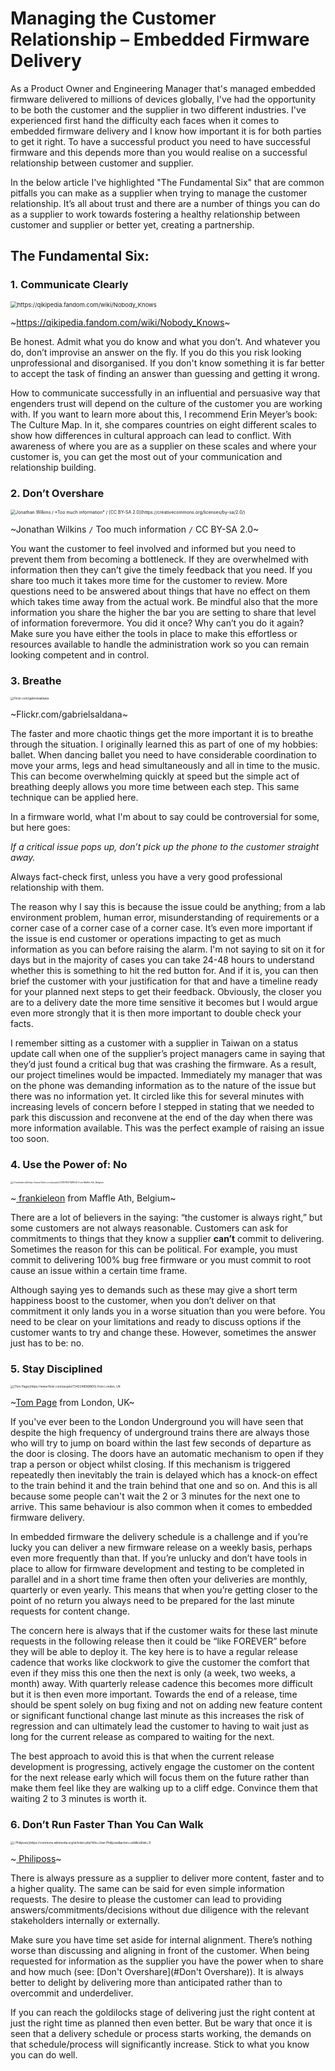# Managing the Customer Relationship – Embedded Firmware Delivery

As a Product Owner and Engineering Manager that's managed embedded firmware delivered to millions of devices globally, I've had the opportunity to be both the customer and the supplier in two different industries. I've experienced first hand the difficulty each faces when it comes to embedded firmware delivery and I know how important it is for both parties to get it right. To have a successful product you need to have successful firmware and this depends more than you would realise on a successful relationship between customer and supplier. 

In the below article I've highlighted "The Fundamental Six" that are common pitfalls you can make as a supplier when trying to manage the customer relationship. It’s all about trust and there are a number of things you can do as a supplier to work towards fostering a healthy relationship between customer and supplier or better yet, creating a partnership.

## The Fundamental Six:

### 1. Communicate Clearly

<img src="C:\Users\Sarah\Documents\Technical Writing\QI_-_Nobody_Knows.jpg" style="zoom: 67%;" alt="https://qikipedia.fandom.com/wiki/Nobody_Knows" />

~https://qikipedia.fandom.com/wiki/Nobody_Knows~

Be honest. Admit what you do know and what you don’t. And whatever you do, don’t improvise an answer on the fly. If you do this you risk looking unprofessional and disorganised. If you don't know something it is far better to accept the task of finding an answer than guessing and getting it wrong. 

How to communicate successfully in an influential and persuasive way that engenders trust will depend on the culture of the customer you are working with. If you want to learn more about this, I recommend Erin Meyer’s book: The Culture Map. In it, she compares countries on eight different scales to show how differences in cultural approach can lead to conflict. With awareness of where you are as a supplier on these scales and where your customer is, you can get the most out of your communication and relationship building.

### 2. Don’t Overshare

<img src="C:\Users\Sarah\Documents\Technical Writing\Too_much_information_-_geograph.org.uk_-_902850.jpg" style="zoom: 50%;" alt="Jonathan Wilkins / *Too much information* / [CC BY-SA 2.0](https://creativecommons.org/licenses/by-sa/2.0/)"/>

~Jonathan Wilkins `/` Too much information `/` CC BY-SA 2.0~

You want the customer to feel involved and informed but you need to prevent them from becoming a bottleneck. If they are overwhelmed with information then they can’t give the timely feedback that you need. If you share too much it takes more time for the customer to review. More questions need to be answered about things that have no effect on them which takes time away from the actual work. Be mindful also that the more information you share the higher the bar you are setting to share that level of information forevermore. You did it once? Why can’t you do it again? Make sure you have either the tools in place to make this effortless or resources available to handle the administration work so you can remain looking competent and in control. 

### 3. Breathe 

<img src="C:\Users\Sarah\Documents\Technical Writing\ballerina.jpg" alt="Flickr.com/gabrielsaldana" style="zoom:33%;" />

~Flickr.com/gabrielsaldana~

The faster and more chaotic things get the more important it is to breathe through the situation. I originally learned this as part of one of my hobbies: ballet. When dancing ballet you need to have considerable coordination to move your arms, legs and head simultaneously and all in time to the music. This can become overwhelming quickly at speed but the simple act of breathing deeply allows you more time between each step. This same technique can be applied here.

In a firmware world, what I'm about to say could be controversial for some, but here goes: 

*If a critical issue pops up, don’t pick up the phone to the customer straight away.*

 Always fact-check first, unless you have a very good professional relationship with them. 

The reason why I say this is because the issue could be anything; from a lab environment problem, human error, misunderstanding of requirements or a corner case of a corner case of a corner case. It’s even more important if the issue is end customer or operations impacting to get as much information as you can before raising the alarm. I'm not saying to sit on it for days but in the majority of cases you can take 24-48 hours to understand whether this is something to hit the red button for. And if it is, you can then brief the customer with your justification for that and have a timeline ready for your planned next steps to get their feedback. Obviously, the closer you are to a delivery date the more time sensitive it becomes but I would argue even more strongly that it is then more important to double check your facts. 

I remember sitting as a customer with a supplier in Taiwan on a status update call when one of the supplier’s project managers came in saying that they’d just found a critical bug that was crashing the firmware. As a result, our project timelines would be impacted. Immediately my manager that was on the phone was demanding information as to the nature of the issue but there was no information yet. It circled like this for several minutes with increasing levels of concern before I stepped in stating that we needed to park this discussion and reconvene at the end of the day when there was more information available. This was the perfect example of raising an issue too soon.

### 4. Use the Power of: No

<img src="C:\Users\Sarah\Documents\Technical Writing\Magic_8_Ball_-_Do_I_get_my_Christmas_wish__(6521326205).jpg" style="zoom: 25%;" alt="[ frankieleon](https://www.flickr.com/people/23307937@N04) from Maffle Ath, Belgium"/>

~[ frankieleon](https://www.flickr.com/people/23307937@N04) from Maffle Ath, Belgium~

There are a lot of believers in the saying: “the customer is always right,” but some customers are not always reasonable. Customers can ask for commitments to things that they know a supplier **can’t** commit to delivering. Sometimes the reason for this can be political. For example, you must commit to delivering 100% bug free firmware or you must commit to root cause an issue within a certain time frame. 

Although saying yes to demands such as these may give a short term happiness boost to the customer, when you don’t deliver on that commitment it only lands you in a worse situation than you were before. You need to be clear on your limitations and ready to discuss options if the customer wants to try and change these. However, sometimes the answer just has to be: no. 

### 5. Stay Disciplined

<img src="C:\Users\Sarah\Documents\Technical Writing\runningfortube.jpg" alt="[Tom Page](https://www.flickr.com/people/73422480@N00) from London, UK" style="zoom:33%;" />

~[Tom Page](https://www.flickr.com/people/73422480@N00) from London, UK~

If you've ever been to the London Underground you will have seen that despite the high frequency of underground trains there are always those who will try to jump on board within the last few seconds of departure as the door is closing. The doors have an automatic mechanism to open if they trap a person or object whilst closing. If this mechanism is triggered repeatedly then inevitably the train is delayed which has a knock-on effect to the train behind it and the train behind that one and so on. And this is all because some people can't wait the 2 or 3 minutes for the next one to arrive. This same behaviour is also common when it comes to embedded firmware delivery.

In embedded firmware the delivery schedule is a challenge and if you’re lucky you can deliver a new firmware release on a weekly basis, perhaps even more frequently than that. If you’re unlucky and don’t have tools in place to allow for firmware development and testing to be completed in parallel and in a short time frame then often your deliveries are monthly, quarterly or even yearly. This means that when you’re getting closer to the point of no return you always need to be prepared for the last minute requests for content change. 

The concern here is always that if the customer waits for these last minute requests in the following release then it could be “like FOREVER” before they will be able to deploy it. The key here is to have a regular release cadence that works like clockwork to give the customer the comfort that even if they miss this one then the next is only (a week, two weeks, a month) away. With quarterly release cadence this becomes more difficult but it is then even more important. Towards the end of a release, time should be spent solely on bug fixing and not on adding new feature content or significant functional change last minute as this increases the risk of regression and can ultimately lead the customer to having to wait just as long for the current release as compared to waiting for the next. 

The best approach to avoid this is that when the current release development is progressing, actively engage the customer on the content for the next release early which will focus them on the future rather than make them feel like they are walking up to a cliff edge. Convince them that waiting 2 to 3 minutes is worth it.

### 6. Don’t Run Faster Than You Can Walk

<img src="C:\Users\Sarah\Documents\Technical Writing\faceplant.jpg" style="zoom: 33%;" alt="[ Philiposs](https://commons.wikimedia.org/w/index.php?title=User:Philiposs&action=edit&redlink=1)"/>

~[ Philiposs](https://commons.wikimedia.org/w/index.php?title=User:Philiposs&action=edit&redlink=1)~

There is always pressure as a supplier to deliver more content, faster and to a higher quality. The same can be said for even simple information requests. The desire to please the customer can lead to providing answers/commitments/decisions without due diligence with the relevant stakeholders internally or externally. 

Make sure you have time set aside for internal alignment. There’s nothing worse than discussing and aligning in front of the customer. When being requested for information as the supplier you have the power when to share and how much (see: [Don't Overshare](#Don't Overshare)). It is always better to delight by delivering more than anticipated rather than to overcommit and underdeliver. 

If you can reach the goldilocks stage of delivering just the right content at just the right time as planned then even better. But be wary that once it is seen that a delivery schedule or process starts working, the demands on that schedule/process will significantly increase. Stick to what you know you can do well.

